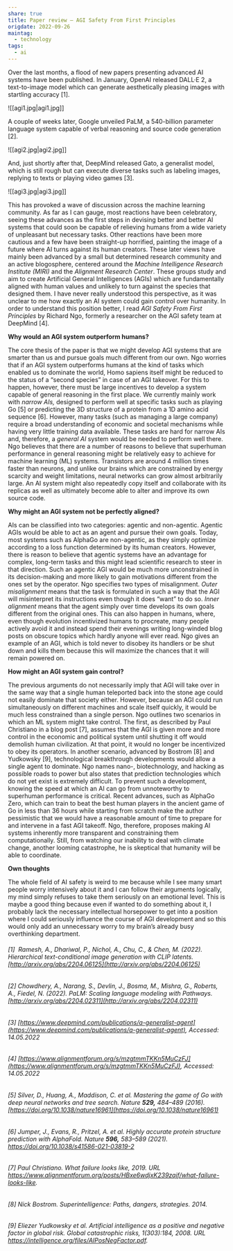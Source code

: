 ```yaml
---
share: true
title: Paper review – AGI Safety From First Principles
origdate: 2022-09-26
maintag:
  - technology
tags:
  - ai
---
```

Over the last months, a flood of new papers presenting advanced AI systems have been published. In January, OpenAI released DALL·E 2, a text-to-image model which can generate aesthetically pleasing images with startling accuracy [1].

![[agi1.jpg|agi1.jpg]]

A couple of weeks later, Google unveiled PaLM, a 540-billion parameter language system capable of verbal reasoning and source code generation [2].

![[agi2.jpg|agi2.jpg]]

And, just shortly after that, DeepMind released Gato, a generalist model, which is still rough but can execute diverse tasks such as labeling images, replying to texts or playing video games [3].

![[agi3.jpg|agi3.jpg]]

This has provoked a wave of discussion across the machine learning community. As far as I can gauge, most reactions have been celebratory, seeing these advances as the first steps in devising better and better AI systems that could soon be capable of relieving humans from a wide variety of unpleasant but necessary tasks. Other reactions have been more cautious and a few have been straight-up horrified, painting the image of a future where AI turns against its human creators. These later views have mainly been advanced by a small but determined research community and an active blogosphere, centered around the _Machine Intelligence Research Institute_ _(MIRI)_ and the _Alignment Research Center_. These groups study and aim to create Artificial General Intelligences (AGIs) which are fundamentally aligned with human values and unlikely to turn against the species that designed them. I have never really understood this perspective, as it was unclear to me how exactly an AI system could gain control over humanity. In order to understand this position better, I read _AGI Safety From First Principles_ by Richard Ngo, formerly a researcher on the AGI safety team at DeepMind [4].

**Why would an AGI system outperform humans?**

The core thesis of the paper is that we might develop AGI systems that are smarter than us and pursue goals much different from our own. Ngo worries that if an AGI system outperforms humans at the kind of tasks which enabled us to dominate the world, Homo sapiens itself might be reduced to the status of a “second species” in case of an AGI takeover. For this to happen, however, there must be large incentives to develop a system capable of general reasoning in the first place. We currently mainly work with _narrow AIs,_ designed to perform well at specific tasks such as playing Go [5] or predicting the 3D structure of a protein from a 1D amino acid sequence [6]. However, many tasks (such as managing a large company) require a broad understanding of economic and societal mechanisms while having very little training data available. These tasks are hard for narrow AIs and, therefore, a _general AI_ system would be needed to perform well there. Ngo believes that there are a number of reasons to believe that superhuman performance in general reasoning might be relatively easy to achieve for machine learning (ML) systems. Transistors are around 4 million times faster than neurons, and unlike our brains which are constrained by energy scarcity and weight limitations, neural networks can grow almost arbitrarily large. An AI system might also repeatedly copy itself and collaborate with its replicas as well as ultimately become able to alter and improve its own source code.

**Why might an AGI system not be perfectly aligned?**

AIs can be classified into two categories: agentic and non-agentic. Agentic AGIs would be able to act as an agent and pursue their own goals. Today, most systems such as AlphaGo are non-agentic, as they simply optimize according to a loss function determined by its human creators. However, there is reason to believe that agentic systems have an advantage for complex, long-term tasks and this might lead scientific research to steer in that direction. Such an agentic AGI would be much more unconstrained in its decision-making and more likely to gain motivations different from the ones set by the operator. Ngo specifies two types of misalignment. _Outer misalignment_ means that the task is formulated in such a way that the AGI will misinterpret its instructions even though it does “want” to do so. _Inner alignment_ means that the agent simply over time develops its own goals different from the original ones. This can also happen in humans, where, even though evolution incentivized humans to procreate, many people actively avoid it and instead spend their evenings writing long-winded blog posts on obscure topics which hardly anyone will ever read. Ngo gives an example of an AGI, which is told never to disobey its handlers or be shut down and kills them because this will maximize the chances that it will remain powered on.

**How might an AGI system gain control?**

The previous arguments do not necessarily imply that AGI will take over in the same way that a single human teleported back into the stone age could not easily dominate that society either. However, because an AGI could run simultaneously on different machines and scale itself quickly, it would be much less constrained than a single person. Ngo outlines two scenarios in which an ML system might take control. The first, as described by Paul Christiano in a blog post [7], assumes that the AGI is given more and more control in the economic and political system until shutting it off would demolish human civilization. At that point, it would no longer be incentivized to obey its operators. In another scenario, advanced by Bostrom [8] and Yudkowsky [9], technological breakthrough developments would allow a single agent to dominate. Ngo names nano-, biotechnology, and hacking as possible roads to power but also states that prediction technologies which do not yet exist is extremely difficult. To prevent such a development, knowing the speed at which an AI can go from unnoteworthy to superhuman performance is critical. Recent advances, such as AlphaGo Zero, which can train to beat the best human players in the ancient game of Go in less than 36 hours while starting from scratch make the author pessimistic that we would have a reasonable amount of time to prepare for and intervene in a fast AGI takeoff. Ngo, therefore, proposes making AI systems inherently more transparent and constraining them computationally. Still, from watching our inability to deal with climate change, another looming catastrophe, he is skeptical that humanity will be able to coordinate.

**Own thoughts**

The whole field of AI safety is weird to me because while I see many smart people worry intensively about it and I can follow their arguments logically, my mind simply refuses to take them seriously on an emotional level. This is maybe a good thing because even if wanted to do something about it, I probably lack the necessary intellectual horsepower to get into a position where I could seriously influence the course of AGI development and so this would only add an unnecessary worry to my brain’s already busy overthinking department.

###### [1]  Ramesh, A., Dhariwal, P., Nichol, A., Chu, C., & Chen, M. (2022). Hierarchical text-conditional image generation with CLIP latents. [http://arxiv.org/abs/2204.06125](http://arxiv.org/abs/2204.06125)  
###### [2] Chowdhery, A., Narang, S., Devlin, J., Bosma, M., Mishra, G., Roberts, A., Fiedel, N. (2022). PaLM: Scaling language modeling with Pathways. [http://arxiv.org/abs/2204.02311](http://arxiv.org/abs/2204.02311)  
###### [3] [https://www.deepmind.com/publications/a-generalist-agent](https://www.deepmind.com/publications/a-generalist-agent), Accessed: 14.05.2022  
###### [4] [https://www.alignmentforum.org/s/mzgtmmTKKn5MuCzFJ](https://www.alignmentforum.org/s/mzgtmmTKKn5MuCzFJ), Accessed: 14.05.2022  
###### [5] Silver, D., Huang, A., Maddison, C. _et al._ Mastering the game of Go with deep neural networks and tree search. _Nature_ **529,** 484–489 (2016). [https://doi.org/10.1038/nature16961](https://doi.org/10.1038/nature16961)  
###### [6] Jumper, J., Evans, R., Pritzel, A. _et al._ Highly accurate protein structure prediction with AlphaFold. _Nature_ **596,** 583–589 (2021). https://doi.org/10.1038/s41586-021-03819-2  
###### [7] Paul Christiano. What failure looks like, 2019. URL https://www.alignmentforum.org/posts/HBxe6wdjxK239zajf/what-failure-looks-like.  
###### [8] Nick Bostrom. Superintelligence: Paths, dangers, strategies. 2014.  
###### [9] Eliezer Yudkowsky et al. Artificial intelligence as a positive and negative factor in global risk. Global catastrophic risks, 1(303):184, 2008. URL https://intelligence.org/files/AIPosNegFactor.pdf.